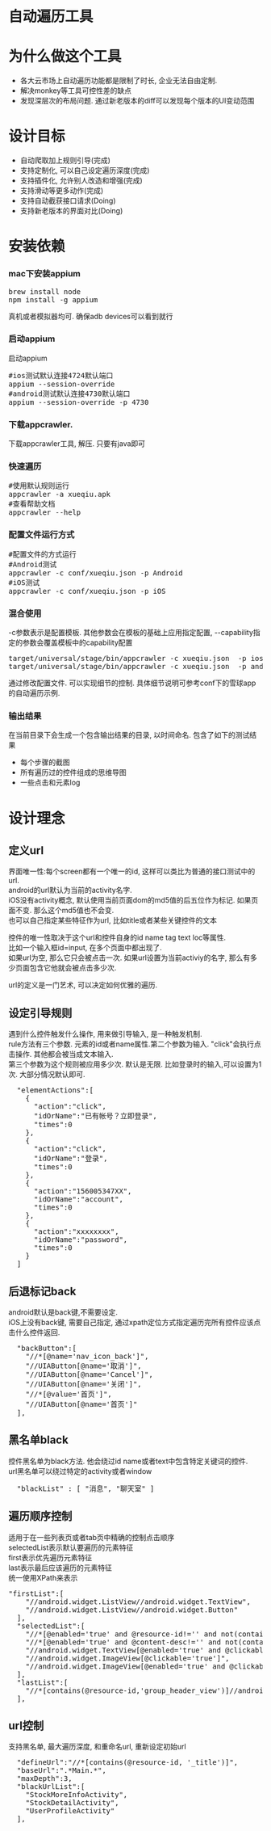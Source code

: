 # 自动遍历工具

# 为什么做这个工具
* 各大云市场上自动遍历功能都是限制了时长, 企业无法自由定制.
* 解决monkey等工具可控性差的缺点
* 发现深层次的布局问题. 通过新老版本的diff可以发现每个版本的UI变动范围

# 设计目标
* 自动爬取加上规则引导(完成)
* 支持定制化, 可以自己设定遍历深度(完成)
* 支持插件化, 允许别人改造和增强(完成)
* 支持滑动等更多动作(完成)
* 支持自动截获接口请求(Doing)
* 支持新老版本的界面对比(Doing)

# 安装依赖
### mac下安装appium
<pre>
brew install node
npm install -g appium
</pre>
真机或者模拟器均可. 确保adb devices可以看到就行
### 启动appium
启动appium
<pre>
#ios测试默认连接4724默认端口
appium --session-override
#android测试默认连接4730默认端口
appium --session-override -p 4730
</pre>
### 下载appcrawler.
下载appcrawler工具, 解压. 只要有java即可  
### 快速遍历
<pre>
#使用默认规则运行
appcrawler -a xueqiu.apk
#查看帮助文档
appcrawler --help
</pre>

### 配置文件运行方式
<pre>
#配置文件的方式运行
#Android测试
appcrawler -c conf/xueqiu.json -p Android
#iOS测试
appcrawler -c conf/xueqiu.json -p iOS
</pre>

### 混合使用
-c参数表示是配置模板. 其他参数会在模板的基础上应用指定配置, --capability指定的参数会覆盖模板中的capability配置
<pre>
target/universal/stage/bin/appcrawler -c xueqiu.json  -p ios --capability udid="4c1bd4ed1cc4089c10a5917959f6ddd804714b2a"  -a /Users/seveniruby/Library/Developer/Xcode/DerivedData/Snowball-ckpjegabufjxgxfeqyxgkmjuwmct/Build/Products/Debug-iphoneos/Snowball.app
target/universal/stage/bin/appcrawler -c xueqiu.json  -p android  -a http://build.snowballfinance.com/static/apps/com.xueqiu.droid.rc/20160204_165054/xueqiu.apk
</pre>

通过修改配置文件. 可以实现细节的控制. 具体细节说明可参考conf下的雪球app的自动遍历示例.   

### 输出结果
在当前目录下会生成一个包含输出结果的目录, 以时间命名. 包含了如下的测试结果  
* 每个步骤的截图
* 所有遍历过的控件组成的思维导图
* 一些点击和元素log

# 设计理念
## 定义url
界面唯一性:每个screen都有一个唯一的id, 这样可以类比为普通的接口测试中的url.  
android的url默认为当前的activity名字.  
iOS没有activity概念, 默认使用当前页面dom的md5值的后五位作为标记. 如果页面不变. 那么这个md5值也不会变.  
也可以自己指定某些特征作为url, 比如title或者某些关键控件的文本

控件的唯一性取决于这个url和控件自身的id name tag text loc等属性.  
比如一个输入框id=input, 在多个页面中都出现了.  
如果url为空, 那么它只会被点击一次. 
如果url设置为当前activiy的名字, 那么有多少页面包含它他就会被点击多少次.  

url的定义是一门艺术, 可以决定如何优雅的遍历.  
## 设定引导规则
遇到什么控件触发什么操作, 用来做引导输入, 是一种触发机制.    
rule方法有三个参数. 元素的id或者name属性.第二个参数为输入. "click"会执行点击操作. 其他都会被当成文本输入.  
第三个参数为这个规则被应用多少次. 默认是无限. 比如登录时的输入,可以设置为1次. 大部分情况默认即可.  
<pre>
  "elementActions":[
    {
      "action":"click",
      "idOrName":"已有帐号？立即登录",
      "times":0
    },
    {
      "action":"click",
      "idOrName":"登录",
      "times":0
    },
    {
      "action":"156005347XX",
      "idOrName":"account",
      "times":0
    },
    {
      "action":"xxxxxxxx",
      "idOrName":"password",
      "times":0
    }
  ]
</pre>
## 后退标记back
android默认是back键,不需要设定.  
iOS上没有back键, 需要自己指定, 通过xpath定位方式指定遍历完所有控件应该点击什么控件返回. 
<pre>
  "backButton":[
    "//*[@name='nav_icon_back']",
    "//UIAButton[@name='取消']",
    "//UIAButton[@name='Cancel']",
    "//UIAButton[@name='关闭']",
    "//*[@value='首页']",
    "//UIAButton[@name='首页']"
  ],
</pre>
## 黑名单black
控件黑名单为black方法. 他会绕过id name或者text中包含特定关键词的控件.  
url黑名单可以绕过特定的activity或者window  
<pre>
  "blackList" : [ "消息", "聊天室" ]
</pre>
## 遍历顺序控制
适用于在一些列表页或者tab页中精确的控制点击顺序  
selectedList表示默认要遍历的元素特征  
first表示优先遍历元素特征  
last表示最后应该遍历的元素特征  
统一使用XPath来表示  
<pre>
"firstList":[
    "//android.widget.ListView//android.widget.TextView",
    "//android.widget.ListView//android.widget.Button"
  ],
  "selectedList":[
    "//*[@enabled='true' and @resource-id!='' and not(contains(name(), 'Layout'))]",
    "//*[@enabled='true' and @content-desc!='' and not(contains(name(), 'Layout'))]",
    "//android.widget.TextView[@enabled='true' and @clickable='true']",
    "//android.widget.ImageView[@clickable='true']",
    "//android.widget.ImageView[@enabled='true' and @clickable='true']"
  ],
  "lastList":[
    "//*[contains(@resource-id,'group_header_view')]//android.widget.TextView"
  ],
</pre>

## url控制
支持黑名单, 最大遍历深度, 和重命名url, 重新设定初始url  
<pre>
  "defineUrl":"//*[contains(@resource-id, '_title')]",
  "baseUrl":".*Main.*",
  "maxDepth":3,
  "blackUrlList":[
    "StockMoreInfoActivity",
    "StockDetailActivity",
    "UserProfileActivity"
  ],
</pre>